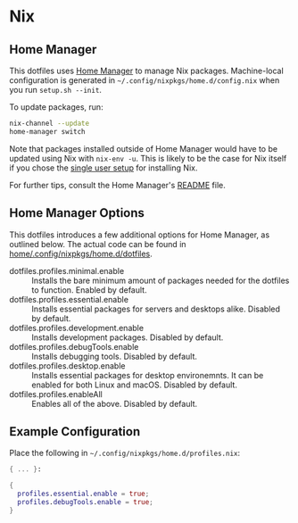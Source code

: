 # Nix

## Home Manager

This dotfiles uses [Home Manager](https://github.com/nix-community/home-manager)
to manage Nix packages. Machine-local configuration is generated in
`~/.config/nixpkgs/home.d/config.nix` when you run `setup.sh --init`.

To update packages, run:

```sh
nix-channel --update
home-manager switch
```

Note that packages installed outside of Home Manager would have to be updated
using Nix with `nix-env -u`. This is likely to be the case for Nix itself if you
chose the
[single user setup](https://nixos.org/manual/nix/stable/#sect-single-user-installation)
for installing Nix.

For further tips, consult the Home Manager's
[README](https://github.com/nix-community/home-manager/blob/master/README.md)
file.

## Home Manager Options

This dotfiles introduces a few additional options for Home Manager, as outlined
below. The actual code can be found in
[home/.config/nixpkgs/home.d/dotfiles](../home/.config/nixpkgs/home.d/dotfiles).

<dl>
  <dt>dotfiles.profiles.minimal.enable</dt>
  <dd>
    Installs the bare minimum amount of packages needed for the dotfiles to
    function. Enabled by default.
  </dd>
  <dt>dotfiles.profiles.essential.enable</dt>
  <dd>
    Installs essential packages for servers and desktops alike. Disabled by
    default.
  </dd>
  <dt>dotfiles.profiles.development.enable</dt>
  <dd>
    Installs development packages. Disabled by default.
  </dd>
  <dt>dotfiles.profiles.debugTools.enable</dt>
  <dd>
    Installs debugging tools. Disabled by default.
  </dd>
  <dt>dotfiles.profiles.desktop.enable</dt>
  <dd>
    Installs essential packages for desktop environemnts. It can be enabled for
    both Linux and macOS. Disabled by default.
  </dd>
  <dt>dotfiles.profiles.enableAll</dt>
  <dd>
    Enables all of the above. Disabled by default.
  </dd>
</dl>

## Example Configuration

Place the following in `~/.config/nixpkgs/home.d/profiles.nix`:

```nix
{ ... }:

{
  profiles.essential.enable = true;
  profiles.debugTools.enable = true;
}
```
